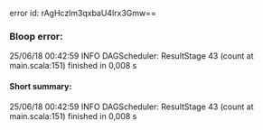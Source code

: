 error id: rAgHczlm3qxbaU4lrx3Gmw==
### Bloop error:

25/06/18 00:42:59 INFO DAGScheduler: ResultStage 43 (count at main.scala:151) finished in 0,008 s
#### Short summary: 

25/06/18 00:42:59 INFO DAGScheduler: ResultStage 43 (count at main.scala:151) finished in 0,008 s